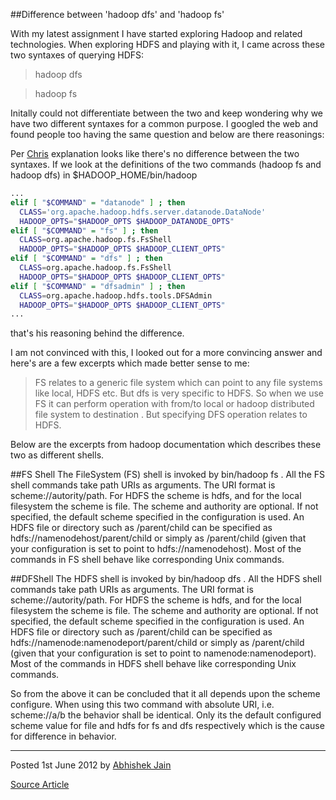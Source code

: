 ##Difference between 'hadoop dfs' and 'hadoop fs'

With my latest assignment I have started exploring Hadoop and related technologies. When exploring HDFS and playing with it, I came across these two syntaxes of querying HDFS:

> hadoop dfs
  
> hadoop fs

Initally could not differentiate between the two and keep wondering why we have two different syntaxes for a common purpose. I googled the web and found people too having the same question and below are there reasonings:

Per [Chris](http://stackoverflow.com/questions/8384479/differnce-between-hadoop-dfs-and-hadoop-fs) explanation looks like there's no difference between the two syntaxes. If we look at the definitions of the two commands (hadoop fs and hadoop dfs) in $HADOOP_HOME/bin/hadoop


```bash
...
elif [ "$COMMAND" = "datanode" ] ; then
  CLASS='org.apache.hadoop.hdfs.server.datanode.DataNode'
  HADOOP_OPTS="$HADOOP_OPTS $HADOOP_DATANODE_OPTS"
elif [ "$COMMAND" = "fs" ] ; then
  CLASS=org.apache.hadoop.fs.FsShell
  HADOOP_OPTS="$HADOOP_OPTS $HADOOP_CLIENT_OPTS"
elif [ "$COMMAND" = "dfs" ] ; then
  CLASS=org.apache.hadoop.fs.FsShell
  HADOOP_OPTS="$HADOOP_OPTS $HADOOP_CLIENT_OPTS"
elif [ "$COMMAND" = "dfsadmin" ] ; then
  CLASS=org.apache.hadoop.hdfs.tools.DFSAdmin
  HADOOP_OPTS="$HADOOP_OPTS $HADOOP_CLIENT_OPTS"
...
```

that's his reasoning behind the difference.

I am not convinced with this, I looked out for a more convincing answer and here's are a few excerpts which made better sense to me:

> FS relates to a generic file system which can point to any file systems like local, HDFS etc. But dfs is very specific to HDFS. So when we use FS it can perform operation with from/to local or hadoop distributed file system to destination . But specifying DFS operation relates to HDFS.

Below are the excerpts from hadoop documentation which describes these two as different shells.

##FS Shell
The FileSystem (FS) shell is invoked by bin/hadoop fs . All the FS shell commands take path URIs as arguments. The URI format is scheme://autority/path. For HDFS the scheme is hdfs, and for the local filesystem the scheme is file. The scheme and authority are optional. If not specified, the default scheme specified in the configuration is used. An HDFS file or directory such as /parent/child can be specified as hdfs://namenodehost/parent/child or simply as /parent/child (given that your configuration is set to point to hdfs://namenodehost). Most of the commands in FS shell behave like corresponding Unix commands. 


##DFShell
The HDFS shell is invoked by bin/hadoop dfs . All the HDFS shell commands take path URIs as arguments. The URI format is scheme://autority/path. For HDFS the scheme is hdfs, and for the local filesystem the scheme is file. The scheme and authority are optional. If not specified, the default scheme specified in the configuration is used. An HDFS file or directory such as /parent/child can be specified as hdfs://namenode:namenodeport/parent/child or simply as /parent/child (given that your configuration is set to point to namenode:namenodeport). Most of the commands in HDFS shell behave like corresponding Unix commands. 


So from the above it can be concluded that it all depends upon the scheme configure. When using this two command with absolute URI, i.e. scheme://a/b the behavior shall be identical. Only its the default configured scheme value for file and hdfs for fs and dfs respectively which is the cause for difference in behavior.

---

Posted 1st June 2012 by [Abhishek Jain](https://plus.google.com/100553966937866814133)

[Source Article](http://nsinfra.blogspot.in/2012/06/difference-between-hadoop-dfs-and.html)
